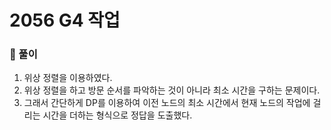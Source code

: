 # 2056 G4 작업

### 📂 풀이
1. 위상 정렬을 이용하였다.
2. 위상 정렬을 하고 방문 순서를 파악하는 것이 아니라 최소 시간을 구하는 문제이다.
3. 그래서 간단하게 DP를 이용하여 이전 노드의 최소 시간에서 현재 노드의 작업에 걸리는 시간을 더하는 형식으로 정답을 도출했다.